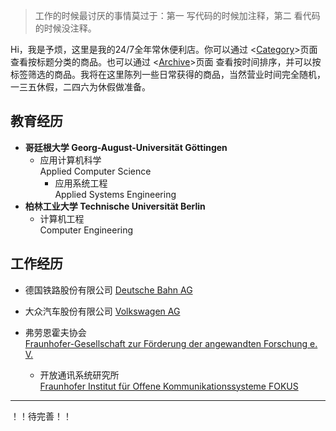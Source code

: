 >工作的时候最讨厌的事情莫过于：第一 写代码的时候加注释，第二 看代码的时候没注释。

Hi，我是予烦，这里是我的24/7全年常休便利店。你可以通过 <[Category](../category)>页面 查看按标题分类的商品。也可以通过 <[Archive](../archive)>页面 查看按时间排序，并可以按标签筛选的商品。我将在这里陈列一些日常获得的商品，当然营业时间完全随机，一三五休假，二四六为休假做准备。

## 教育经历

* **哥廷根大学 <nobr>Georg-August-Universität Göttingen</nobr>**
  * 应用计算机科学 <br/> Applied Computer Science
    * 应用系统工程 <br/> Applied Systems Engineering
* **柏林工业大学 <nobr>Technische Universität Berlin</nobr>**
  * 计算机工程 <br/> Computer Engineering
    <!--嵌入式系统 和 计算机架构 <br>（Embedded Systems and Computer
    Architectures）-->



## 工作经历

* 德国铁路股份有限公司 [Deutsche Bahn AG](https://www.deutschebahn.com/de)

* 大众汽车股份有限公司 [Volkswagen AG](https://www.volkswagenag.com/)

* 弗劳恩霍夫协会 <br/>[Fraunhofer-Gesellschaft zur Förderung der angewandten Forschung e. V.](https://www.fraunhofer.de/) 
  * 开放通讯系统研究所 <br/>[Fraunhofer Institut für Offene Kommunikationssysteme FOKUS](https://www.fokus.fraunhofer.de/) 



------
  ！！待完善！！

<!-- ##### -->
